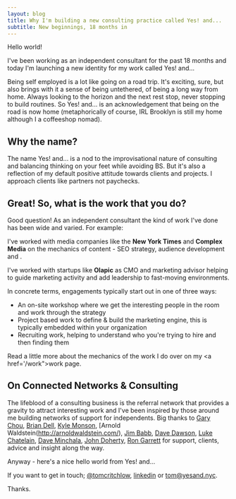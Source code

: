 ```yaml
---
layout: blog
title: Why I'm building a new consulting practice called Yes! and...
subtitle: New beginnings, 18 months in 
---
```


Hello world!

I've been working as an independent consultant for the past 18 months and today I'm launching a new identity for my work called <span class="brandsmall">Yes! and...</span>

Being self employed is a lot like going on a road trip. It's exciting, sure, but also brings with it a sense of being untethered, of being a long way from home. Always looking to the horizon and the next rest stop, never stopping to build routines. So <span class="brandsmall">Yes! and...</span> is an acknowledgement that being on the road is now home (metaphorically of course, IRL Brooklyn is still my home although I a coffeeshop nomad).

## Why the name?

The name <span class="brandsmall">Yes! and...</span> is a nod to the improvisational nature of consulting and balancing thinking on your feet while avoiding BS. But it's also a reflection of my default positive attitude towards clients and projects. I approach clients like partners not paychecks.

## Great! So, what is the work that you do?

Good question! As an independent consultant the kind of work I've done has been wide and varied. For example:

I've worked with media companies like the **New York Times** and **Complex Media** on the mechanics of content - SEO strategy, audience development and .

I've worked with startups like **Olapic** as CMO and marketing advisor helping to guide marketing activity and add leadership to fast-moving environments.

In concrete terms, engagements typically start out in one of three ways:

- An on-site workshop where we get the interesting people in the room and work through the strategy
- Project based work to define & build the marketing engine, this is typically embedded within your organization
- Recruiting work, helping to understand who you're trying to hire and then finding them

Read a little more about the mechanics of the work I do over on my <a href='/work">work page</a>.

## On Connected Networks & Consulting

The lifeblood of a consulting business is the referral network that provides a gravity to attract interesting work and I've been inspired by those around me building networks of support for independents. Big thanks to [Gary Chou](http://orbital.nyc/), [Brian Dell](https://twitter.com/itsbdell), [Kyle Monson](https://twitter.com/kmonson), [Arnold Waldstein(http://arnoldwaldstein.com/), [Jim Babb](http://www.partandsum.com/), [Dave Dawson](http://www.iamdavedawson.com/), [Luke Chatelain](https://twitter.com/lukechatelain), [Dave Minchala](https://twitter.com/daveminchala), [John Doherty](http://www.johnfdoherty.com/), [Ron Garrett](http://www.rongarrett.co/) for support, clients, advice and insight along the way.

Anyway - here's a nice hello world from <span class="brandsmall">Yes! and...</span> 

If you want to get in touch; <a href="https://twitter.com/tomcritchlow">@tomcritchlow</a>, <a href="https://www.linkedin.com/in/tomcritchlow">linkedin</a> or <a href="mailto:tom@yesand.nyc">tom@yesand.nyc</a>.

Thanks.





